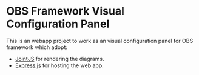 # OBS Framework Visual Configuration Panel

This is an webapp project to work as an visual configuration panel for OBS framework which adopt:

* [JointJS](https://www.jointjs.com) for rendering the diagrams.
* [Express.js](https://expressjs.com) for hosting the web app.
